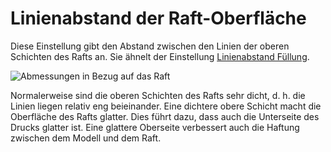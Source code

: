Linienabstand der Raft-Oberfläche
====
Diese Einstellung gibt den Abstand zwischen den Linien der oberen Schichten des Rafts an. Sie ähnelt der Einstellung [Linienabstand Füllung](../infill/infill_line_distance.md).

![Abmessungen in Bezug auf das Raft](../../../articles/images/raft_dimensions.svg)

Normalerweise sind die oberen Schichten des Rafts sehr dicht, d. h. die Linien liegen relativ eng beieinander. Eine dichtere obere Schicht macht die Oberfläche des Rafts glatter. Dies führt dazu, dass auch die Unterseite des Drucks glatter ist. Eine glattere Oberseite verbessert auch die Haftung zwischen dem Modell und dem Raft.